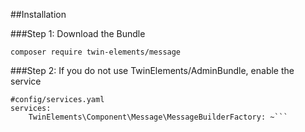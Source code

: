 ##Installation

###Step 1: Download the Bundle

```composer require twin-elements/message```

###Step 2: If you do not use TwinElements/AdminBundle, enable the service 
```
#config/services.yaml
services:
    TwinElements\Component\Message\MessageBuilderFactory: ~```
